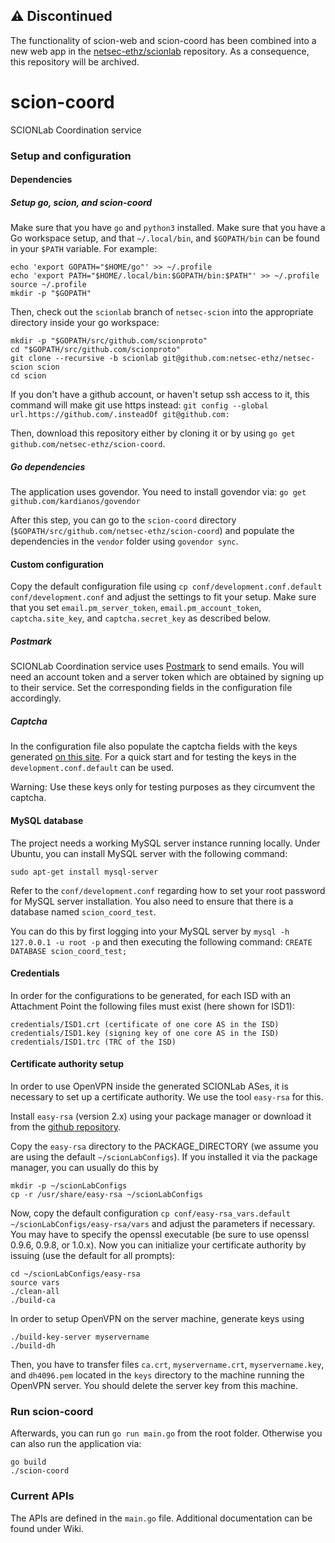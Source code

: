 ## :warning: Discontinued  ##
The functionality of scion-web and scion-coord has been combined into a new web app in the [netsec-ethz/scionlab](https://github.com/netsec-ethz/scionlab) repository.
As a consequence, this repository will be archived.

# scion-coord
SCIONLab Coordination service

### Setup and configuration

#### Dependencies

##### Setup go, scion, and scion-coord



Make sure that you have `go` and `python3` installed. 
Make sure that you have a Go workspace setup, and that `~/.local/bin`, and `$GOPATH/bin` can be found in your `$PATH` variable. For example:

```
echo 'export GOPATH="$HOME/go"' >> ~/.profile
echo 'export PATH="$HOME/.local/bin:$GOPATH/bin:$PATH"' >> ~/.profile
source ~/.profile
mkdir -p "$GOPATH"
```

Then, check out the `scionlab` branch of `netsec-scion` into the appropriate directory inside your go workspace:

```
mkdir -p "$GOPATH/src/github.com/scionproto"
cd "$GOPATH/src/github.com/scionproto"
git clone --recursive -b scionlab git@github.com:netsec-ethz/netsec-scion scion
cd scion
```

If you don't have a github account, or haven't setup ssh access to it, this command will make git use https instead: `git config --global url.https://github.com/.insteadOf git@github.com:`

Then, download this repository either by cloning it or by using 
`go get github.com/netsec-ethz/scion-coord`.


##### Go dependencies

The application uses govendor. You need to install govendor via:
`go get github.com/kardianos/govendor`

After this step, you can go to the `scion-coord` directory 
(`$GOPATH/src/github.com/netsec-ethz/scion-coord`) and populate the dependencies in the `vendor` 
folder using `govendor sync`.


#### Custom configuration

Copy the default configuration file using `cp conf/development.conf.default conf/development.conf`
and adjust the settings to fit your setup.
Make sure that you set `email.pm_server_token`, `email.pm_account_token`, `captcha.site_key`, and 
`captcha.secret_key` as described below.


##### Postmark

SCIONLab Coordination service uses [Postmark](https://postmarkapp.com/ "Postmark") to send emails. 
You will need an account token and a server token which are obtained by signing up to their service.
Set the corresponding fields in the configuration file accordingly.


##### Captcha

In the configuration file also populate the captcha fields with the keys generated 
[on this site](https://www.google.com/recaptcha/admin "Google ReCaptcha admin page").
For a quick start and for testing the keys in the `development.conf.default` can be used.

Warning: Use these keys only for testing purposes as they circumvent the captcha.


#### MySQL database

The project needs a working MySQL server instance running locally. 
Under Ubuntu, you can
install MySQL server with the following command:

`sudo apt-get install mysql-server`

Refer to the `conf/development.conf` regarding how to set your root password
for MySQL server installation. You also need to ensure that there is a
database named `scion_coord_test`. 

You can do this by first logging into your
MySQL server by
`mysql -h 127.0.0.1 -u root -p`
and then executing the following command:
`CREATE DATABASE scion_coord_test;`


#### Credentials

In order for the configurations to be generated, for each ISD with an Attachment Point the following
files must exist (here shown for ISD1):
```
credentials/ISD1.crt (certificate of one core AS in the ISD)
credentials/ISD1.key (signing key of one core AS in the ISD)
credentials/ISD1.trc (TRC of the ISD)
```


#### Certificate authority setup

In order to use OpenVPN inside the generated SCIONLab ASes, it is necessary to set up a certificate 
authority. We use the tool `easy-rsa` for this.

Install `easy-rsa` (version 2.x) using your package manager or download it from the 
[github repository](https://github.com/OpenVPN/easy-rsa/tree/release/2.x "easy-rsa").

Copy the `easy-rsa` directory to the PACKAGE_DIRECTORY (we assume you are using the default 
`~/scionLabConfigs`). If you installed it via the package manager, you can usually do this by 
```
mkdir -p ~/scionLabConfigs
cp -r /usr/share/easy-rsa ~/scionLabConfigs
```

Now, copy the default configuration `cp conf/easy-rsa_vars.default ~/scionLabConfigs/easy-rsa/vars` 
and adjust the parameters if necessary. You may have to specify the openssl executable (be sure to 
use openssl 0.9.6, 0.9.8, or 1.0.x).
Now you can initialize your certificate authority by issuing (use the default for all prompts):
```
cd ~/scionLabConfigs/easy-rsa
source vars
./clean-all
./build-ca
```

In order to setup OpenVPN on the server machine, generate keys using
```
./build-key-server myservername
./build-dh
```
Then, you have to transfer files `ca.crt`, `myservername.crt`, `myservername.key`, and `dh4096.pem` 
located in the `keys` directory to the machine running the OpenVPN server. You should delete 
the server key from this machine.


### Run scion-coord

Afterwards, you can run `go run main.go` from the root folder.
Otherwise you can also run the application via:
```
go build
./scion-coord
```


### Current APIs

The APIs are defined in the `main.go` file.
Additional documentation can be found under Wiki.
